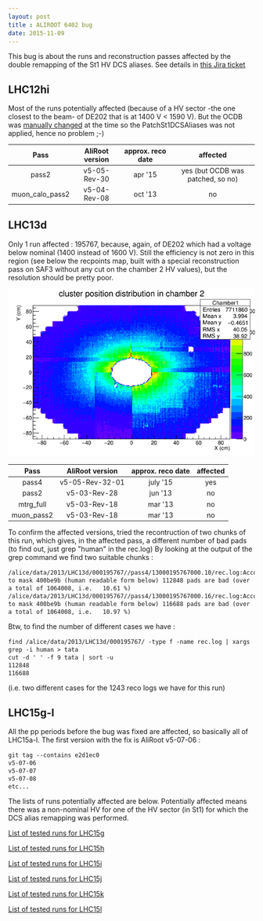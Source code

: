 ```yaml
---
layout: post
title : ALIROOT 6402 bug
date: 2015-11-09
---
```


This bug is about the runs and reconstruction passes affected by the double remapping of the St1 HV DCS aliases. See details in [this Jira ticket](https://alice.its.cern.ch/jira/browse/ALIROOT-6402)

## LHC12hi

Most of the runs potentially affected (because of a HV sector -the one closest to the beam- of DE202 that is at 1400 V < 1590 V). But the OCDB was [manually changed](https://alice.its.cern.ch/jira/browse/ALIROOT-4805) at the time so the PatchSt1DCSAliases was not applied, hence no problem ;-)

| Pass | AliRoot version | approx. reco date | affected |
|:-----:|:------------------:|:--------------------:|:---------:|
| pass2 | v5-05-Rev-30 | apr '15 | yes (but OCDB was patched, so no) |
| muon_calo_pass2 | v5-04-Rev-08 | oct '13 | no |

## LHC13d

Only 1 run affected : 195767, because, again, of DE202 which had a voltage below nominal (1400 instead of 1600 V). Still the efficiency is not zero in this region (see below the recpoints map, built with a special reconstruction pass on SAF3 without any cut on the chamber 2 HV values), but the resolution should be pretty poor.

![rec point map of chamber 2 for run 195767](/images/ALIROOT-6402/cluster-pos-chamber2.png)

| Pass | AliRoot version | approx. reco date | affected |
|:-----:|:------------------:|:--------------------:|:---------:|
| pass4 | v5-05-Rev-32-01 | july '15 | yes |
| pass2 | v5-03-Rev-28 | jun '13 | no |
| mtrg_full | v5-03-Rev-18| mar '13 | no |
| muon_pass2 | v5-03-Rev-18| mar '13 | no |

To confirm the affected versions, tried the recontruction of two chunks of this run, which gives, in the affected pass, a different number of bad pads (to find out, just grep "human" in the rec.log)
By looking at the output of the grep command we find two suitable chunks :

	/alice/data/2013/LHC13d/000195767//pass4/13000195767000.10/rec.log:According to mask 400be9b (human readable form below) 112848 pads are bad (over a total of 1064008, i.e.   10.61 %)
	/alice/data/2013/LHC13d/000195767//pass4/13000195767000.16/rec.log:According to mask 400be9b (human readable form below) 116688 pads are bad (over a total of 1064008, i.e.   10.97 %)

Btw, to find the number of different cases we have :

	find /alice/data/2013/LHC13d/000195767/ -type f -name rec.log | xargs grep -i human > tata
	cut -d ' ' -f 9 tata | sort -u
	112848
	116688

(i.e. two different cases for the 1243 reco logs we have for this run)

## LHC15g-l

All the pp periods before the bug was fixed are affected, so basically all of LHC15a-l. The first version with the fix is AliRoot v5-07-06 :

	git tag --contains e2d1ec0
	v5-07-06
	v5-07-07
	v5-07-08
	etc...

The lists of runs potentially affected are below. Potentially affected means there was a non-nominal HV for one of the HV sector (in St1) for which the DCS alias remapping was performed.

[List of tested runs for LHC15g](/files/ALIROOT-6402/checkhv6402.lhc15g.txt)

[List of tested runs for LHC15h](/files/ALIROOT-6402/checkhv6402.lhc15h.txt)

[List of tested runs for LHC15i](/files/ALIROOT-6402/checkhv6402.lhc15i.txt)

[List of tested runs for LHC15j](/files/ALIROOT-6402/checkhv6402.lhc15j.txt)

[List of tested runs for LHC15k](/files/ALIROOT-6402/checkhv6402.lhc15k.txt)

[List of tested runs for LHC15l](/files/ALIROOT-6402/checkhv6402.lhc15l.txt)
